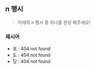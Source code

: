 ## n 행시
> 아래의 n 행시 중 하나를 완성 해주세요!

### 제시어
- 포 : 404 not found
- 도 : 404 not found
- 당 : 404 not found
